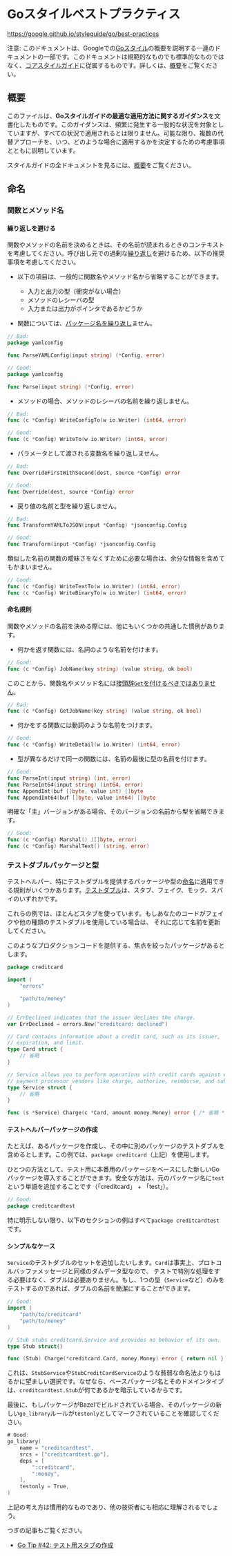 # Goスタイルベストプラクティス

https://google.github.io/styleguide/go/best-practices

注意: このドキュメントは、Googleでの[Goスタイル](https://google.github.io/styleguide/go/index)の概要を説明する一連のドキュメントの一部です。このドキュメントは規範的なものでも標準的なものではなく、[コアスタイルガイド](guide.md)に従属するものです。詳しくは、[概要](README.md#概要)をご覧ください。

## 概要

このファイルは、**Goスタイルガイドの最適な適用方法に関するガイダンス**を文書化したものです。このガイダンスは、頻繁に発生する一般的な状況を対象としていますが、すべての状況で適用されるとは限りません。可能な限り、複数の代替アプローチを、いつ、どのような場合に適用するかを決定するための考慮事項とともに説明しています。

スタイルガイドの全ドキュメントを見るには、[概要](README.md#概要)をご覧ください。

## 命名

### 関数とメソッド名

#### 繰り返しを避ける

関数やメソッドの名前を決めるときは、その名前が読まれるときのコンテキストを考慮してください。呼び出し元での過剰な[繰り返し](decisions.md#繰り返し)を避けるため、以下の推奨事項を考慮してください。

- 以下の項目は、一般的に関数名やメソッド名から省略することができます。
  - 入力と出力の型（衝突がない場合）
  - メソッドのレシーバの型
  - 入力または出力がポインタであるかどうか

- 関数については、[パッケージ名を繰り返し](decisions.md#パッケージ名とエクスポートされたシンボル名)ません。

```go
// Bad:
package yamlconfig

func ParseYAMLConfig(input string) (*Config, error)
```

```go
// Good:
package yamlconfig

func Parse(input string) (*Config, error)
```

- メソッドの場合、メソッドのレシーバの名前を繰り返しません。

```go
// Bad:
func (c *Config) WriteConfigTo(w io.Writer) (int64, error)
```

```go
// Good:
func (c *Config) WriteTo(w io.Writer) (int64, error)
```

- パラメータとして渡される変数名を繰り返しません。

```go
// Bad:
func OverrideFirstWithSecond(dest, source *Config) error
```

```go
// Good:
func Override(dest, source *Config) error
```

- 戻り値の名前と型を繰り返しません。

```go
// Bad:
func TransformYAMLToJSON(input *Config) *jsonconfig.Config
```

```go
// Good:
func Transform(input *Config) *jsonconfig.Config
```

類似した名前の関数の曖昧さをなくすために必要な場合は、余分な情報を含めてもかまいません。

```go
// Good:
func (c *Config) WriteTextTo(w io.Writer) (int64, error)
func (c *Config) WriteBinaryTo(w io.Writer) (int64, error)
```

#### 命名規則

関数やメソッドの名前を決める際には、他にもいくつかの共通した慣例があります。

- 何かを返す関数には、名詞のような名前を付けます。

```go
// Good:
func (c *Config) JobName(key string) (value string, ok bool)
```

このことから、関数名やメソッド名には[接頭辞`Get`を付けるべきではありません](decisions.md#ゲッター)。

```go
// Bad:
func (c *Config) GetJobName(key string) (value string, ok bool)
```

- 何かをする関数には動詞のような名前をつけます。

```go
// Good:
func (c *Config) WriteDetail(w io.Writer) (int64, error)
```

- 型が異なるだけで同一の関数には、名前の最後に型の名前を付けます。

```go
// Good:
func ParseInt(input string) (int, error)
func ParseInt64(input string) (int64, error)
func AppendInt(buf []byte, value int) []byte
func AppendInt64(buf []byte, value int64) []byte
```

明確な「主」バージョンがある場合、そのバージョンの名前から型を省略できます。

```go
// Good:
func (c *Config) Marshal() ([]byte, error)
func (c *Config) MarshalText() (string, error)
```

### テストダブルパッケージと型

テストヘルパー、特にテストダブルを提供するパッケージや型の[命名](guide.md#命名)に適用できる規則がいくつかあります。[テストダブル](https://abseil.io/resources/swe-book/html/ch13.html#basic_concepts)は、スタブ、フェイク、モック、スパイのいずれかです。

これらの例では、ほとんどスタブを使っています。もしあなたのコードがフェイクや他の種類のテストダブルを使用している場合は、 それに応じて名前を更新してください。

このようなプロダクションコードを提供する、焦点を絞ったパッケージがあるとします。

```go
package creditcard

import (
    "errors"

    "path/to/money"
)

// ErrDeclined indicates that the issuer declines the charge.
var ErrDeclined = errors.New("creditcard: declined")

// Card contains information about a credit card, such as its issuer,
// expiration, and limit.
type Card struct {
    // 省略
}

// Service allows you to perform operations with credit cards against external
// payment processor vendors like charge, authorize, reimburse, and subscribe.
type Service struct {
    // 省略
}

func (s *Service) Charge(c *Card, amount money.Money) error { /* 省略 */ }
```

#### テストヘルパーパッケージの作成

たとえば、あるパッケージを作成し、その中に別のパッケージのテストダブルを含めるとします。この例では、`package creditcard`（上記）を使用します。

ひとつの方法として、テスト用に本番用のパッケージをベースにした新しいGoパッケージを導入することができます。安全な方法は、元のパッケージ名に`test`という単語を追加することです（「creditcard」 + 「test」）。

```go
// Good:
package creditcardtest
```

特に明示しない限り、以下のセクションの例はすべて`package creditcardtest`です。

#### シンプルなケース

`Service`のテストダブルのセットを追加したいします。`Card`は事実上、プロトコルバッファメッセージと同様のダムデータ型なので、 テストで特別な処理をする必要はなく、ダブルは必要ありません。もし、1つの型（`Service`など）のみをテストするのであれば、ダブルの名前を簡潔にすることができます。

```go
// Good:
import (
    "path/to/creditcard"
    "path/to/money"
)

// Stub stubs creditcard.Service and provides no behavior of its own.
type Stub struct{}

func (Stub) Charge(*creditcard.Card, money.Money) error { return nil }
```

これは、`StubService`や`StubCreditCardService`のような貧弱な命名法よりもはるかに望ましい選択です。なぜなら、ベースパッケージ名とそのドメインタイプは、`creditcardtest.Stub`が何であるかを暗示しているからです。

最後に、もしパッケージがBazelでビルドされている場合、そのパッケージの新しい`go_library`ルールが`testonly`としてマークされていることを確認してください。

```go
# Good:
go_library(
    name = "creditcardtest",
    srcs = ["creditcardtest.go"],
    deps = [
        ":creditcard",
        ":money",
    ],
    testonly = True,
)
```

上記の考え方は慣用的なものであり、他の技術者にも相応に理解されるでしょう。

つぎの記事もご覧ください。

- [Go Tip #42: テスト用スタブの作成](https://google.github.io/styleguide/go/index.html#gotip)
